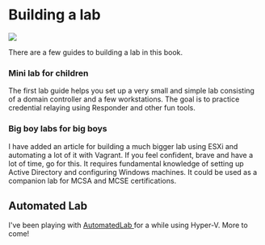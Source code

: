 # Building a lab

![](https://i.ytimg.com/vi/QbZfY28ptv4/maxresdefault.jpg)

There are a few guides to building a lab in this book.

### Mini lab for children

The first lab guide helps you set up a very small and simple lab consisting of a domain controller and a few workstations. The goal is to practice credential relaying using Responder and other fun tools.

### Big boy labs for big boys

I have added an article for building a much bigger lab using ESXi and automating a lot of it with Vagrant. If you feel confident, brave and have a lot of time, go for this. It requires fundamental knowledge of setting up Active Directory and configuring Windows machines. It could be used as a companion lab for MCSA and MCSE certifications.

## Automated Lab

I've been playing with [AutomatedLab ](https://github.com/AutomatedLab/AutomatedLab)for a while using Hyper-V. More to come!

